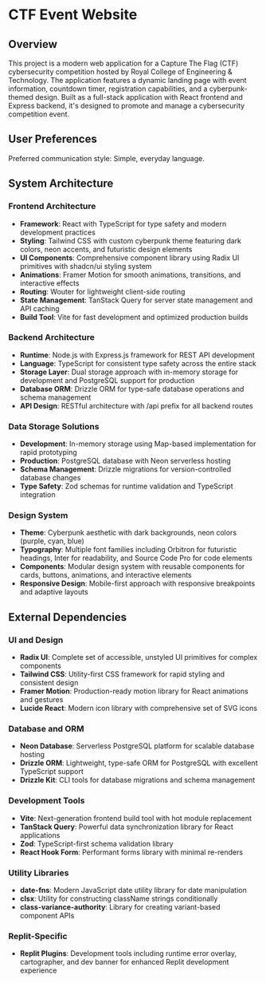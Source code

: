 # CTF Event Website

## Overview

This project is a modern web application for a Capture The Flag (CTF) cybersecurity competition hosted by Royal College of Engineering & Technology. The application features a dynamic landing page with event information, countdown timer, registration capabilities, and a cyberpunk-themed design. Built as a full-stack application with React frontend and Express backend, it's designed to promote and manage a cybersecurity competition event.

## User Preferences

Preferred communication style: Simple, everyday language.

## System Architecture

### Frontend Architecture
- **Framework**: React with TypeScript for type safety and modern development practices
- **Styling**: Tailwind CSS with custom cyberpunk theme featuring dark colors, neon accents, and futuristic design elements
- **UI Components**: Comprehensive component library using Radix UI primitives with shadcn/ui styling system
- **Animations**: Framer Motion for smooth animations, transitions, and interactive effects
- **Routing**: Wouter for lightweight client-side routing
- **State Management**: TanStack Query for server state management and API caching
- **Build Tool**: Vite for fast development and optimized production builds

### Backend Architecture
- **Runtime**: Node.js with Express.js framework for REST API development
- **Language**: TypeScript for consistent type safety across the entire stack
- **Storage Layer**: Dual storage approach with in-memory storage for development and PostgreSQL support for production
- **Database ORM**: Drizzle ORM for type-safe database operations and schema management
- **API Design**: RESTful architecture with /api prefix for all backend routes

### Data Storage Solutions
- **Development**: In-memory storage using Map-based implementation for rapid prototyping
- **Production**: PostgreSQL database with Neon serverless hosting
- **Schema Management**: Drizzle migrations for version-controlled database changes
- **Type Safety**: Zod schemas for runtime validation and TypeScript integration

### Design System
- **Theme**: Cyberpunk aesthetic with dark backgrounds, neon colors (purple, cyan, blue)
- **Typography**: Multiple font families including Orbitron for futuristic headings, Inter for readability, and Source Code Pro for code elements
- **Components**: Modular design system with reusable components for cards, buttons, animations, and interactive elements
- **Responsive Design**: Mobile-first approach with responsive breakpoints and adaptive layouts

## External Dependencies

### UI and Design
- **Radix UI**: Complete set of accessible, unstyled UI primitives for complex components
- **Tailwind CSS**: Utility-first CSS framework for rapid styling and consistent design
- **Framer Motion**: Production-ready motion library for React animations and gestures
- **Lucide React**: Modern icon library with comprehensive set of SVG icons

### Database and ORM
- **Neon Database**: Serverless PostgreSQL platform for scalable database hosting
- **Drizzle ORM**: Lightweight, type-safe ORM for PostgreSQL with excellent TypeScript support
- **Drizzle Kit**: CLI tools for database migrations and schema management

### Development Tools
- **Vite**: Next-generation frontend build tool with hot module replacement
- **TanStack Query**: Powerful data synchronization library for React applications
- **Zod**: TypeScript-first schema validation library
- **React Hook Form**: Performant forms library with minimal re-renders

### Utility Libraries
- **date-fns**: Modern JavaScript date utility library for date manipulation
- **clsx**: Utility for constructing className strings conditionally
- **class-variance-authority**: Library for creating variant-based component APIs

### Replit-Specific
- **Replit Plugins**: Development tools including runtime error overlay, cartographer, and dev banner for enhanced Replit development experience